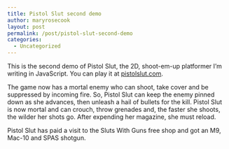 ```yaml
---
title: Pistol Slut second demo
author: maryrosecook
layout: post
permalink: /post/pistol-slut-second-demo
categories:
  - Uncategorized
---
```

This is the second demo of Pistol Slut, the 2D, shoot-em-up platformer I&#8217;m writing in JavaScript. You can play it at [pistolslut.com][1].

The game now has a mortal enemy who can shoot, take cover and be suppressed by incoming fire. So, Pistol Slut can keep the enemy pinned down as she advances, then unleash a hail of bullets for the kill. Pistol Slut is now mortal and can crouch, throw grenades and, the faster she shoots, the wilder her shots go. After expending her magazine, she must reload.

Pistol Slut has paid a visit to the Sluts With Guns free shop and got an M9, Mac-10 and SPAS shotgun.

 [1]: http://pistolslut.com